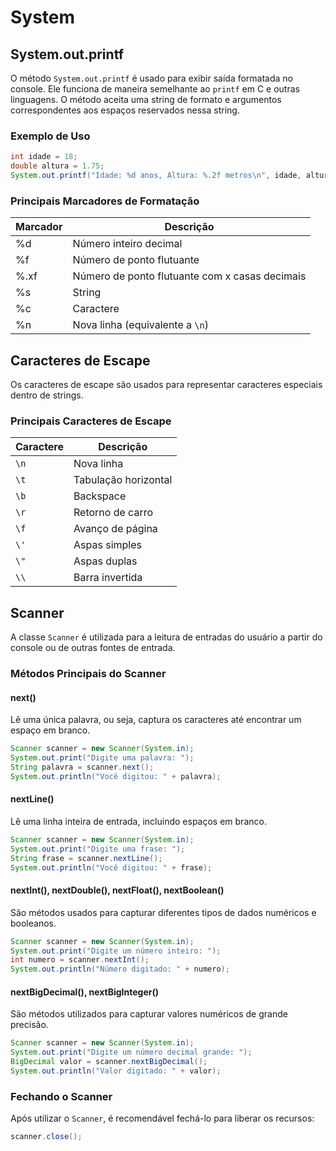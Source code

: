 # System

## System.out.printf
O método `System.out.printf` é usado para exibir saída formatada no console. Ele funciona de maneira semelhante ao `printf` em C e outras linguagens. O método aceita uma string de formato e argumentos correspondentes aos espaços reservados nessa string.

### Exemplo de Uso
```java
int idade = 18;
double altura = 1.75;
System.out.printf("Idade: %d anos, Altura: %.2f metros\n", idade, altura);
```
### Principais Marcadores de Formatação
| Marcador | Descrição |
|----------|------------|
| %d | Número inteiro decimal |
| %f | Número de ponto flutuante |
| %.xf | Número de ponto flutuante com x casas decimais |
| %s | String |
| %c | Caractere |
| %n | Nova linha (equivalente a `\n`) |

## Caracteres de Escape
Os caracteres de escape são usados para representar caracteres especiais dentro de strings.

### Principais Caracteres de Escape
| Caractere | Descrição |
|-----------|------------|
| `\n` | Nova linha |
| `\t` | Tabulação horizontal |
| `\b` | Backspace |
| `\r` | Retorno de carro |
| `\f` | Avanço de página |
| `\'` | Aspas simples |
| `\"` | Aspas duplas |
| `\\` | Barra invertida |

## Scanner
A classe `Scanner` é utilizada para a leitura de entradas do usuário a partir do console ou de outras fontes de entrada.

### Métodos Principais do Scanner

#### next()
Lê uma única palavra, ou seja, captura os caracteres até encontrar um espaço em branco.

```java
Scanner scanner = new Scanner(System.in);
System.out.print("Digite uma palavra: ");
String palavra = scanner.next();
System.out.println("Você digitou: " + palavra);
```

#### nextLine()
Lê uma linha inteira de entrada, incluindo espaços em branco.

```java
Scanner scanner = new Scanner(System.in);
System.out.print("Digite uma frase: ");
String frase = scanner.nextLine();
System.out.println("Você digitou: " + frase);
```

#### nextInt(), nextDouble(), nextFloat(), nextBoolean()
São métodos usados para capturar diferentes tipos de dados numéricos e booleanos.

```java
Scanner scanner = new Scanner(System.in);
System.out.print("Digite um número inteiro: ");
int numero = scanner.nextInt();
System.out.println("Número digitado: " + numero);
```

#### nextBigDecimal(), nextBigInteger()
São métodos utilizados para capturar valores numéricos de grande precisão.

```java
Scanner scanner = new Scanner(System.in);
System.out.print("Digite um número decimal grande: ");
BigDecimal valor = scanner.nextBigDecimal();
System.out.println("Valor digitado: " + valor);
```

### Fechando o Scanner
Após utilizar o `Scanner`, é recomendável fechá-lo para liberar os recursos:
```java
scanner.close();
```

